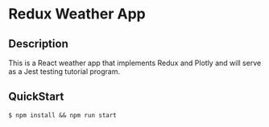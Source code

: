 # Redux Weather App

## Description
This is a React weather app that implements Redux and Plotly and will serve as a Jest testing tutorial program. 
## QuickStart
```
$ npm install && npm run start
```
